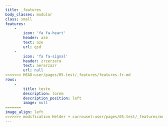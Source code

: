 ```yaml
---
title: _features
body_classes: modular
class: small
features:
    -
        icon: 'fa fa-heart'
        header: aze
        text: aze
        url: qsd
    -
        icon: 'fa fa-signal'
        header: zrzerzera
        text: aerarzazr
        url: null
<<<<<<< HEAD:user/pages/05.test/_features/features.fr.md
rows:
    -
        title: teste
        description: lorem
        description_position: left
        image: null
=======
image_align: left
>>>>>>> modification Helder + carrousel:user/pages/05.test/_features/modular_carousel.fr.md
---
```


